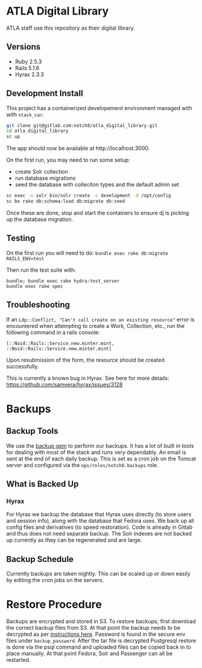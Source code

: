 # ATLA Digital Library

ATLA staff use this repository as their digital library.

## Versions

  - Ruby 2.5.3
  - Rails 5.1.6
  - Hyrax 2.3.3

## Development Install

This project has a containerized developement environment managed with with `stack_car`.

```sh
git clone git@gitlab.com:notch8/atla_digital_library.git
cd atla_digital_library
sc up
```

The app should now be available at http://localhost:3000.

On the first run, you may need to run some setup:

* create Solr collection
* run database migrations
* seed the database with colleciton types and the default admin set

```sh
sc exec -s solr bin/solr create -c development -d /opt/config
sc be rake db:schema:load db:migrate db:seed
```
Once these are done, stop and start the containers to ensure dj is picking up the database migration.

## Testing

On the first run you will need to do: `bundle exec rake db:migrate RAILS_ENV=test`

Then run the test suite with:

```
bundle; bundle exec rake hydra:test_server
bundle exec rake spec
```

## Troubleshooting

If an `Ldp::Conflict, "Can't call create on an existing resource"` error is encountered when attempting to create a Work, Collection, etc., run the following command in a rails console:

```
[::Noid::Rails::Service.new.minter.mint, ::Noid::Rails::Service.new.minter.mint]
```

Upon resubmission of the form, the resource should be created successfully.

This is currently a known bug in Hyrax. See here for more details: https://github.com/samvera/hyrax/issues/3128

# Backups
## Backup Tools

We use the [backup gem](http://backup.github.io/backup/v4/) to perform our backups. It has a lot of built in tools for dealing with most of the stack and runs very dependably. An email is sent at the end of each daily backup. This is set as a cron job on the Tomcat server and configured via the `ops/roles/notch8.backups` role.

## What is Backed Up
### Hyrax

For Hyrax we backup the database that Hyrax uses directly (to store users and session info), along with the database that Fedora uses. We back up all config files and derivatives (to speed restoration). Code is already in Gitlab and thus does not need separate backup. The Solr indexes are not backed up currently as they can be regenerated and are large.

## Backup Schedule

Currently backups are taken nightly. This can be scaled up or down easily by editing the cron jobs on the servers.

# Restore Procedure

Backups are encrypted and stored in S3. To restore backups, first download the correct backup files from S3.  At that point the backup needs to be decrypted as per [instructions here](http://backup.github.io/backup/v4/encryptor-openssl/).  Password is found in the secure env files under `backup_password`. After the tar file is decrypted Postgresql restore is done via the psql command and uploaded files can be copied back in to place manually. At that point Fedora, Solr and Passenger can all be restarted. 

